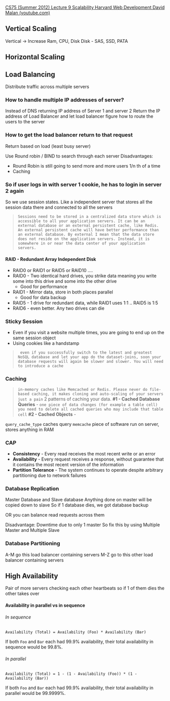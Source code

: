 [CS75 (Summer 2012) Lecture 9 Scalability Harvard Web Development David Malan (youtube.com)](https://www.youtube.com/watch?v=-W9F__D3oY4)

## Vertical Scaling
Vertical -> Increase Ram, CPU, Disk
Disk - SAS, SSD, PATA

## Horizontal Scaling

## Load Balancing
Distribute traffic across multiple servers

### How to handle multiple IP addresses of server?
Instead of DNS returning IP address of Server 1 and server 2
Return the IP address of Load Balancer and let load balancer figure how to route the users to the server

### How to get the load balancer return to that request
Return based on load (least busy server)

Use Round robin / BIND to search through each server
Disadvantages:
- Round Robin is still going to send more and more users 1/n th of a time
- Caching

### So if user logs in with server 1 cookie, he has to login in server 2 again
So we use session states. Like a independent server that stores all the session data there and connected to all the servers

>`Sessions need to be stored in a centralized data store which is accessible to all your application servers. It can be an external database or an external persistent cache, like Redis. An external persistent cache will have better performance than an external database. By external I mean that the data store does not reside on the application servers. Instead, it is somewhere in or near the data center of your application servers.`

#### RAID - Redundant Array Independent Disk
- RAID0 or RAID1 or RAID5 or RAID10 ....
- RAID0 - Two identical hard drives, you strike data meaning you write some into this drive and some into the other drive
	- Good for performance
- RAID1 - Mirror data, store in both places parallel
	- Good for data backup
- RAID5 - 1 drive for redundant data, while RAID1 uses 1:1 .. RAID5 is 1:5
- RAID6 - even better. Any two drives can die


### Sticky Session
- Even if you visit a website multiple times, you are going to end up on the same session object
- Using cookies like a handstamp

>` even if you successfully switch to the latest and greatest NoSQL database and let your app do the dataset-joins, soon your database requests will again be slower and slower. You will need to introduce a cache`

### Caching
> `in-memory caches like Memcached or Redis. Please never do file-based caching, it makes cloning and auto-scaling of your servers just a pain`
> 2 patterns of caching your data.
> **#1 - Cached Database Queries** - `one piece of data changes (for example a table cell) you need to delete all cached queries who may include that table cell`
> **#2 - Cached Objects** - 

`query_cache_type` caches query 
`memcache` piece of software run on server, stores anything in RAM

### CAP
- **Consistency** - Every read receives the most recent write or an error
- **Availability** - Every request receives a response, without guarantee that it contains the most recent version of the information
- **Partition Tolerance** - The system continues to operate despite arbitrary partitioning due to network failures

### Database Replication
Master Database and Slave database
Anything done on master will be copied down to slave
So if 1 database dies, we got database backup

OR
 you can balance read requests across them

Disadvantage: Downtime due to only 1 master
So fix this by using Multiple Master and Multiple Slave

### Database Partitioning
A-M go this load balancer containing servers
M-Z go to this other load balancer containing servers

## High Availability
Pair of more servers checking each other heartbeats
so if 1 of them dies the other takes over


#### Availability in parallel vs in sequence
###### In sequence
```
Availability (Total) = Availability (Foo) * Availability (Bar)
```
If both `Foo` and `Bar` each had 99.9% availability, their total availability in sequence would be 99.8%.
###### In parallel
```
Availability (Total) = 1 - (1 - Availability (Foo)) * (1 - Availability (Bar))
```
If both `Foo` and `Bar` each had 99.9% availability, their total availability in parallel would be 99.9999%.

